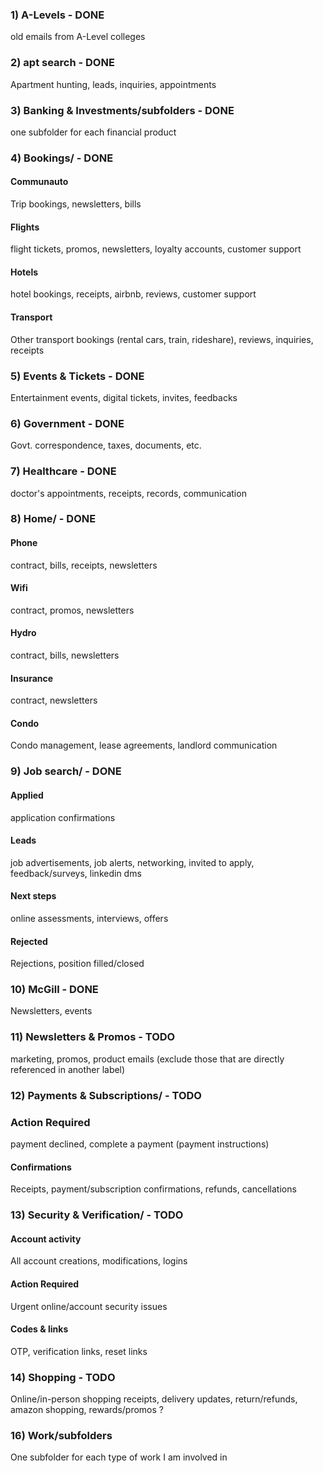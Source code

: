 ### 1) A-Levels - DONE
old emails from A-Level colleges
### 2) apt search - DONE
Apartment hunting, leads, inquiries, appointments
### 3) Banking & Investments/subfolders - DONE
one subfolder for each financial product
### 4) Bookings/ - DONE
#### Communauto
Trip bookings, newsletters, bills
#### Flights
flight tickets, promos, newsletters, loyalty accounts, customer support
#### Hotels
hotel bookings, receipts, airbnb, reviews, customer support
#### Transport
Other transport bookings (rental cars, train, rideshare), reviews, inquiries, receipts
### 5) Events & Tickets - DONE
Entertainment events, digital tickets, invites, feedbacks
### 6) Government - DONE
Govt. correspondence, taxes, documents, etc.
### 7) Healthcare - DONE
doctor's appointments, receipts, records, communication
### 8) Home/ - DONE
#### Phone
contract, bills, receipts, newsletters
#### Wifi
contract, promos, newsletters
#### Hydro
contract, bills, newsletters
#### Insurance
contract, newsletters
#### Condo
Condo management, lease agreements, landlord communication
### 9) Job search/ - DONE
#### Applied
application confirmations
#### Leads
job advertisements, job alerts, networking, invited to apply, feedback/surveys, linkedin dms
#### Next steps
online assessments, interviews, offers
#### Rejected
Rejections, position filled/closed
### 10) McGill - DONE
Newsletters, events
### 11) Newsletters & Promos - TODO
marketing, promos, product emails (exclude those that are directly referenced in another label)
### 12) Payments & Subscriptions/ - TODO
### Action Required
payment declined, complete a payment (payment instructions)
#### Confirmations
Receipts, payment/subscription confirmations, refunds, cancellations
### 13) Security & Verification/ - TODO
#### Account activity
All account creations, modifications, logins
#### Action Required
Urgent online/account security issues
#### Codes & links
OTP, verification links, reset links
### 14) Shopping - TODO
Online/in-person shopping receipts, delivery updates, return/refunds, amazon shopping, rewards/promos ?
### 16) Work/subfolders
One subfolder for each type of work I am involved in